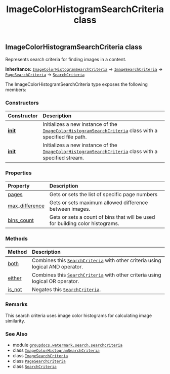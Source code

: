 ﻿---
title: ImageColorHistogramSearchCriteria class
second_title: GroupDocs.Watermark for Python via .NET API References
description: 
type: docs
url: /python-net/groupdocs.watermark.search.searchcriteria/imagecolorhistogramsearchcriteria/
is_root: false
weight: 30
---

## ImageColorHistogramSearchCriteria class

Represents search criteria for finding images in a content.



**Inheritance:** [`ImageColorHistogramSearchCriteria`](/watermark/python-net/groupdocs.watermark.search.searchcriteria/imagecolorhistogramsearchcriteria) → 
[`ImageSearchCriteria`](/watermark/python-net/groupdocs.watermark.search.searchcriteria/imagesearchcriteria) → 
[`PageSearchCriteria`](/watermark/python-net/groupdocs.watermark.search.searchcriteria/pagesearchcriteria) → 
[`SearchCriteria`](/watermark/python-net/groupdocs.watermark.search.searchcriteria/searchcriteria)



The ImageColorHistogramSearchCriteria type exposes the following members:

### Constructors
| Constructor | Description |
| :- | :- |
| [__init__](/watermark/python-net/groupdocs.watermark.search.searchcriteria/imagecolorhistogramsearchcriteria/__init__/#str) | Initializes a new instance of the [`ImageColorHistogramSearchCriteria`](/watermark/python-net/groupdocs.watermark.search.searchcriteria/imagecolorhistogramsearchcriteria) class with a specified file path. |
| [__init__](/watermark/python-net/groupdocs.watermark.search.searchcriteria/imagecolorhistogramsearchcriteria/__init__/#io.RawIOBase) | Initializes a new instance of the [`ImageColorHistogramSearchCriteria`](/watermark/python-net/groupdocs.watermark.search.searchcriteria/imagecolorhistogramsearchcriteria) class with a specified stream. |


### Properties
| Property | Description |
| :- | :- |
| [pages](/watermark/python-net/groupdocs.watermark.search.searchcriteria/imagecolorhistogramsearchcriteria/pages) | Gets or sets the list of specific page numbers |
| [max_difference](/watermark/python-net/groupdocs.watermark.search.searchcriteria/imagecolorhistogramsearchcriteria/max_difference) | Gets or sets maximum allowed difference between images. |
| [bins_count](/watermark/python-net/groupdocs.watermark.search.searchcriteria/imagecolorhistogramsearchcriteria/bins_count) | Gets or sets a count of bins that will be used for building color histograms. |


### Methods
| Method | Description |
| :- | :- |
| [both](/watermark/python-net/groupdocs.watermark.search.searchcriteria/imagecolorhistogramsearchcriteria/both/#groupdocs.watermark.search.searchcriteria.SearchCriteria) | Combines this [`SearchCriteria`](/watermark/python-net/groupdocs.watermark.search.searchcriteria/searchcriteria) with other criteria using logical AND operator. |
| [either](/watermark/python-net/groupdocs.watermark.search.searchcriteria/imagecolorhistogramsearchcriteria/either/#groupdocs.watermark.search.searchcriteria.SearchCriteria) | Combines this [`SearchCriteria`](/watermark/python-net/groupdocs.watermark.search.searchcriteria/searchcriteria) with other criteria using logical OR operator. |
| [is_not](/watermark/python-net/groupdocs.watermark.search.searchcriteria/imagecolorhistogramsearchcriteria/is_not/#) | Negates this [`SearchCriteria`](/watermark/python-net/groupdocs.watermark.search.searchcriteria/searchcriteria). |



### Remarks 


This search criteria uses image color histograms for calculating image similarity.

### See Also
* module [`groupdocs.watermark.search.searchcriteria`](..)
* class [`ImageColorHistogramSearchCriteria`](/watermark/python-net/groupdocs.watermark.search.searchcriteria/imagecolorhistogramsearchcriteria)
* class [`ImageSearchCriteria`](/watermark/python-net/groupdocs.watermark.search.searchcriteria/imagesearchcriteria)
* class [`PageSearchCriteria`](/watermark/python-net/groupdocs.watermark.search.searchcriteria/pagesearchcriteria)
* class [`SearchCriteria`](/watermark/python-net/groupdocs.watermark.search.searchcriteria/searchcriteria)
